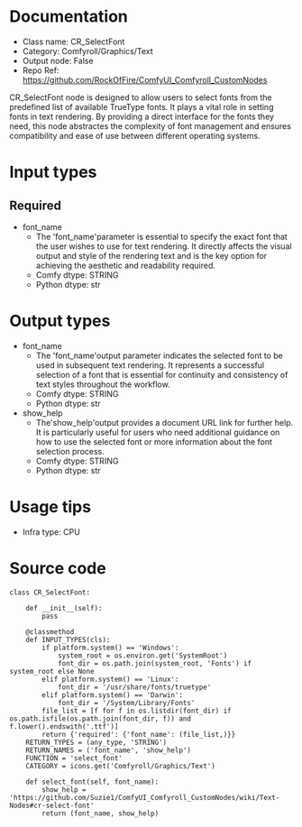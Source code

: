# Documentation
- Class name: CR_SelectFont
- Category: Comfyroll/Graphics/Text
- Output node: False
- Repo Ref: https://github.com/RockOfFire/ComfyUI_Comfyroll_CustomNodes

CR_SelectFont node is designed to allow users to select fonts from the predefined list of available TrueType fonts. It plays a vital role in setting fonts in text rendering. By providing a direct interface for the fonts they need, this node abstractes the complexity of font management and ensures compatibility and ease of use between different operating systems.

# Input types
## Required
- font_name
    - The 'font_name'parameter is essential to specify the exact font that the user wishes to use for text rendering. It directly affects the visual output and style of the rendering text and is the key option for achieving the aesthetic and readability required.
    - Comfy dtype: STRING
    - Python dtype: str

# Output types
- font_name
    - The 'font_name'output parameter indicates the selected font to be used in subsequent text rendering. It represents a successful selection of a font that is essential for continuity and consistency of text styles throughout the workflow.
    - Comfy dtype: STRING
    - Python dtype: str
- show_help
    - The'show_help'output provides a document URL link for further help. It is particularly useful for users who need additional guidance on how to use the selected font or more information about the font selection process.
    - Comfy dtype: STRING
    - Python dtype: str

# Usage tips
- Infra type: CPU

# Source code
```
class CR_SelectFont:

    def __init__(self):
        pass

    @classmethod
    def INPUT_TYPES(cls):
        if platform.system() == 'Windows':
            system_root = os.environ.get('SystemRoot')
            font_dir = os.path.join(system_root, 'Fonts') if system_root else None
        elif platform.system() == 'Linux':
            font_dir = '/usr/share/fonts/truetype'
        elif platform.system() == 'Darwin':
            font_dir = '/System/Library/Fonts'
        file_list = [f for f in os.listdir(font_dir) if os.path.isfile(os.path.join(font_dir, f)) and f.lower().endswith('.ttf')]
        return {'required': {'font_name': (file_list,)}}
    RETURN_TYPES = (any_type, 'STRING')
    RETURN_NAMES = ('font_name', 'show_help')
    FUNCTION = 'select_font'
    CATEGORY = icons.get('Comfyroll/Graphics/Text')

    def select_font(self, font_name):
        show_help = 'https://github.com/Suzie1/ComfyUI_Comfyroll_CustomNodes/wiki/Text-Nodes#cr-select-font'
        return (font_name, show_help)
```